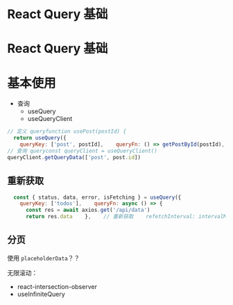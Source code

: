 # React Query 基础

# React Query 基础

# 基本使用

- 查询
    - useQuery
    - useQueryClient

```jsx
// 定义 queryfunction usePost(postId) {
  return useQuery({
    queryKey: ['post', postId],    queryFn: () => getPostById(postId),    enabled: !!postId,})
// 查询 queryconst queryClient = useQueryClient()
queryClient.getQueryData(['post', post.id])
```

## 重新获取

```jsx
  const { status, data, error, isFetching } = useQuery({
    queryKey: ['todos'],    queryFn: async () => {
      const res = await axios.get('/api/data')
      return res.data    },    // 重新获取    refetchInterval: intervalMs,  })
```

## 分页

使用 `placeholderData`？？

无限滚动：

- react-intersection-observer
- useInfiniteQuery